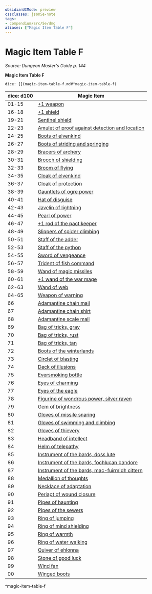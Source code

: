 ```yaml
---
obsidianUIMode: preview
cssclasses: json5e-note
tags:
- compendium/src/5e/dmg
aliases: ["Magic Item Table F"]
---
```

# Magic Item Table F
*Source: Dungeon Master's Guide p. 144* 

**Magic Item Table F**

`dice: [](magic-item-table-f.md#^magic-item-table-f)`

| dice: d100 | Magic Item |
|------------|------------|
| 01-15 | [+1 weapon](/3-Mechanics/CLI/items/1-weapon.md) |
| 16-18 | [+1 shield](/3-Mechanics/CLI/items/1-shield.md) |
| 19-21 | [Sentinel shield](/3-Mechanics/CLI/items/sentinel-shield.md) |
| 22-23 | [Amulet of proof against detection and location](/3-Mechanics/CLI/items/amulet-of-proof-against-detection-and-location.md) |
| 24-25 | [Boots of elvenkind](/3-Mechanics/CLI/items/boots-of-elvenkind.md) |
| 26-27 | [Boots of striding and springing](/3-Mechanics/CLI/items/boots-of-striding-and-springing.md) |
| 28-29 | [Bracers of archery](/3-Mechanics/CLI/items/bracers-of-archery.md) |
| 30-31 | [Brooch of shielding](/3-Mechanics/CLI/items/brooch-of-shielding.md) |
| 32-33 | [Broom of flying](/3-Mechanics/CLI/items/broom-of-flying.md) |
| 34-35 | [Cloak of elvenkind](/3-Mechanics/CLI/items/cloak-of-elvenkind.md) |
| 36-37 | [Cloak of protection](/3-Mechanics/CLI/items/cloak-of-protection.md) |
| 38-39 | [Gauntlets of ogre power](/3-Mechanics/CLI/items/gauntlets-of-ogre-power.md) |
| 40-41 | [Hat of disguise](/3-Mechanics/CLI/items/hat-of-disguise.md) |
| 42-43 | [Javelin of lightning](/3-Mechanics/CLI/items/javelin-of-lightning.md) |
| 44-45 | [Pearl of power](/3-Mechanics/CLI/items/pearl-of-power.md) |
| 46-47 | [+1 rod of the pact keeper](/3-Mechanics/CLI/items/1-rod-of-the-pact-keeper.md) |
| 48-49 | [Slippers of spider climbing](/3-Mechanics/CLI/items/slippers-of-spider-climbing.md) |
| 50-51 | [Staff of the adder](/3-Mechanics/CLI/items/staff-of-the-adder.md) |
| 52-53 | [Staff of the python](/3-Mechanics/CLI/items/staff-of-the-python.md) |
| 54-55 | [Sword of vengeance](/3-Mechanics/CLI/items/sword-of-vengeance.md) |
| 56-57 | [Trident of fish command](/3-Mechanics/CLI/items/trident-of-fish-command.md) |
| 58-59 | [Wand of magic missiles](/3-Mechanics/CLI/items/wand-of-magic-missiles.md) |
| 60-61 | [+1 wand of the war mage](/3-Mechanics/CLI/items/1-wand-of-the-war-mage.md) |
| 62-63 | [Wand of web](/3-Mechanics/CLI/items/wand-of-web.md) |
| 64-65 | [Weapon of warning](/3-Mechanics/CLI/items/weapon-of-warning.md) |
| 66 | [Adamantine chain mail](/3-Mechanics/CLI/items/adamantine-armor.md) |
| 67 | [Adamantine chain shirt](/3-Mechanics/CLI/items/adamantine-armor.md) |
| 68 | [Adamantine scale mail](/3-Mechanics/CLI/items/adamantine-armor.md) |
| 69 | [Bag of tricks, gray](/3-Mechanics/CLI/items/bag-of-tricks-gray.md) |
| 70 | [Bag of tricks, rust](/3-Mechanics/CLI/items/bag-of-tricks-rust.md) |
| 71 | [Bag of tricks, tan](/3-Mechanics/CLI/items/bag-of-tricks-tan.md) |
| 72 | [Boots of the winterlands](/3-Mechanics/CLI/items/boots-of-the-winterlands.md) |
| 73 | [Circlet of blasting](/3-Mechanics/CLI/items/circlet-of-blasting.md) |
| 74 | [Deck of illusions](/3-Mechanics/CLI/items/deck-of-illusions.md) |
| 75 | [Eversmoking bottle](/3-Mechanics/CLI/items/eversmoking-bottle.md) |
| 76 | [Eyes of charming](/3-Mechanics/CLI/items/eyes-of-charming.md) |
| 77 | [Eyes of the eagle](/3-Mechanics/CLI/items/eyes-of-the-eagle.md) |
| 78 | [Figurine of wondrous power, silver raven](/3-Mechanics/CLI/items/figurine-of-wondrous-power-silver-raven.md) |
| 79 | [Gem of brightness](/3-Mechanics/CLI/items/gem-of-brightness.md) |
| 80 | [Gloves of missile snaring](/3-Mechanics/CLI/items/gloves-of-missile-snaring.md) |
| 81 | [Gloves of swimming and climbing](/3-Mechanics/CLI/items/gloves-of-swimming-and-climbing.md) |
| 82 | [Gloves of thievery](/3-Mechanics/CLI/items/gloves-of-thievery.md) |
| 83 | [Headband of intellect](/3-Mechanics/CLI/items/headband-of-intellect.md) |
| 84 | [Helm of telepathy](/3-Mechanics/CLI/items/helm-of-telepathy.md) |
| 85 | [Instrument of the bards, doss lute](/3-Mechanics/CLI/items/instrument-of-the-bards-doss-lute.md) |
| 86 | [Instrument of the bards, fochlucan bandore](/3-Mechanics/CLI/items/instrument-of-the-bards-fochlucan-bandore.md) |
| 87 | [Instrument of the bards, mac-fuirmidh cittern](/3-Mechanics/CLI/items/instrument-of-the-bards-mac-fuirmidh-cittern.md) |
| 88 | [Medallion of thoughts](/3-Mechanics/CLI/items/medallion-of-thoughts.md) |
| 89 | [Necklace of adaptation](/3-Mechanics/CLI/items/necklace-of-adaptation.md) |
| 90 | [Periapt of wound closure](/3-Mechanics/CLI/items/periapt-of-wound-closure.md) |
| 91 | [Pipes of haunting](/3-Mechanics/CLI/items/pipes-of-haunting.md) |
| 92 | [Pipes of the sewers](/3-Mechanics/CLI/items/pipes-of-the-sewers.md) |
| 93 | [Ring of jumping](/3-Mechanics/CLI/items/ring-of-jumping.md) |
| 94 | [Ring of mind shielding](/3-Mechanics/CLI/items/ring-of-mind-shielding.md) |
| 95 | [Ring of warmth](/3-Mechanics/CLI/items/ring-of-warmth.md) |
| 96 | [Ring of water walking](/3-Mechanics/CLI/items/ring-of-water-walking.md) |
| 97 | [Quiver of ehlonna](/3-Mechanics/CLI/items/quiver-of-ehlonna.md) |
| 98 | [Stone of good luck](/3-Mechanics/CLI/items/stone-of-good-luck.md) |
| 99 | [Wind fan](/3-Mechanics/CLI/items/wind-fan.md) |
| 00 | [Winged boots](/3-Mechanics/CLI/items/winged-boots.md) |
^magic-item-table-f